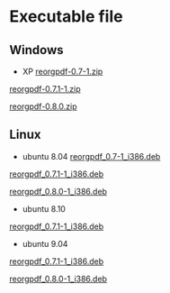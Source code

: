 # Executable file #
## Windows ##
  * XP
[reorgpdf-0.7-1.zip](http://cid-80c55e9b203c084c.skydrive.live.com/self.aspx/Application/reorgpdf-0.7-1.zip)

[reorgpdf-0.7.1-1.zip](http://cid-80c55e9b203c084c.skydrive.live.com/self.aspx/Application/reorgpdf-0.7.1-1.zip)

[reorgpdf-0.8.0.zip](http://cid-80c55e9b203c084c.skydrive.live.com/self.aspx/Application/reorgpdf-0.8.0.zip)

## Linux ##
  * ubuntu 8.04
[reorgpdf\_0.7-1\_i386.deb](http://cid-80c55e9b203c084c.skydrive.live.com/self.aspx/Application/8.04%7C_hardy/reorgpdf%7C_0.7-1%7C_i386.deb)

[reorgpdf\_0.7.1-1\_i386.deb](http://cid-80c55e9b203c084c.skydrive.live.com/self.aspx/Application/8.04%7C_hardy/reorgpdf%7C_0.7.1-1%7C_i386.deb)

[reorgpdf\_0.8.0-1\_i386.deb](http://cid-80c55e9b203c084c.skydrive.live.com/self.aspx/Application/8.04%7C_hardy/reorgpdf%7C_0.8.0-1%7C_i386.deb)

  * ubuntu 8.10

[reorgpdf\_0.7.1-1\_i386.deb](http://cid-80c55e9b203c084c.skydrive.live.com/self.aspx/Application/8.10%7C_intrepid/reorgpdf%7C_0.7.1-1%7C_i386.deb)

  * ubuntu 9.04

[reorgpdf\_0.7.1-1\_i386.deb](http://cid-80c55e9b203c084c.skydrive.live.com/self.aspx/Application/9.04%7C_Jaunty/reorgpdf%7C_0.7.1-1%7C_i386.deb)

[reorgpdf\_0.8.0-1\_i386.deb](http://cid-80c55e9b203c084c.skydrive.live.com/self.aspx/Application/9.04%7C_Jaunty/reorgpdf%7C_0.8.0-1%7C_i386.deb)